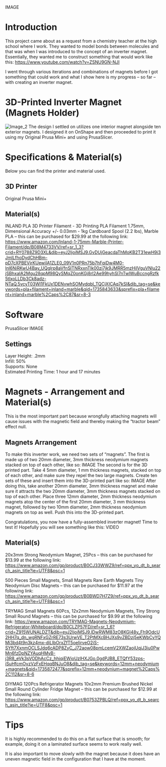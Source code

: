 IMAGE
# Introduction
This project came about as a request from a chemistry teacher at the high school where I work. They wanted to model bonds between molecules and that was when I was introduced to the concept of an inverter magnet. Essentially, they wanted me to construct something that would work like this: https://www.youtube.com/watch?v=ZSNU9GN-NJI

I went through various iterations and combinations of magnets before I got something that could work and what I show here is my progress – so far – with creating an inverter magnet.

# 3D-Printed Inverter Magnet (Magnets Holder)
![Image_2](https://github.com/user-attachments/assets/70fda216-17b3-48f9-8678-9de0781e7feb)
The design I settled on utilizes one interior magnet alongside ten exterior magnets. I designed it on OnShape and then proceeded to print it using my Original Prusa Mini+ and using PrusaSlicer.
# Specifications & Material(s)
Below you can find the printer and material used.
## 3D Printer
 Original Prusa Mini+
## Material(s)
INLAND PLA 3D Printer Filament - 3D Printing PLA Filament 1.75mm, Dimensional Accuracy +/- 0.03mm - 1kg Cardboard Spool (2.2 lbs), Marble PLA
 – this can be purchased for $29.99 at the following link:
https://www.amazon.com/Inland-1-75mm-Marble-Printer-Filament/dp/B08M4733VV/ref=sr_1_3?crid=RY0788Z9D3XL&dib=eyJ2IjoiMSJ9.GvDUjGeacdaThMoKB2T31ewH9i3JmlLfhoDydChHBm-pD7cXPBEVjrKUewiIA1ZLE0_09V1n0PRn75b7hFqiDw4M0-lnl6NiRKwU4Bay_UQglrp8aVfnSITNRxxnTlk00zi7jk9JMRR5mzHilVguVNlu22jSBhxaIA2Mgu28qpM98QySMqZ0onKGj8rI2Ae99hyhSl7nTwlWuBccngRzfk5tlxoLLDb3Ck8adz-NTaQ.5vcyT03Wl1FkUx1DENvwhSOMvdqbl_TQCjXICAq7kSI&dib_tag=se&keywords=pla+filament+inland+marble&qid=1735843633&sprefix=pla+filament+inland+marble%2Caps%2C87&sr=8-3
# Software
 PrusaSlicer
IMAGE
## Settings
  Layer Height: .2mm \
  Infill: 50% \
  Supports: None \
  Estimated Printing Time: 1 hour and 17 minutes
# Magnets - Arrangement and Material(s)
This is the most important part because wrongfully attaching magnets will cause issues with the magnetic field and thereby making the “tractor beam” effect null.
## Magnets Arrangement
To make this inverter work, we need two sets of “magnets”. The first is made up of two 20mm diameter, 3mm thickness neodymium magnets stacked on top of each other, like so:
IMAGE
The second is for the 3D printed part. Take 4 5mm diameter, 1 mm thickness magnets, stacked on top of each other, and make sure they repel the two large magnets. Create ten sets of these and insert them into the 3D-printed part like so:
IMAGE
After doing this, take another 20mm diameter, 3mm thickness magnet and make sure it attracts the two 20mm diameter, 3mm thickness magnets stacked on top of each other. Place three 12mm diameter, 2mm thickness neodymium magnets atop the center of the first 20mm diameter, 3 mm thickness magnet, followed by two 10mm diameter, 2mm thickness neodymium magnets on top as well. Push this into the 3D-printed part.

Congratulations, you now have a fully-assembled inverter magnet! Time to test it! Hopefully you will see something like this:
VIDEO
## Material(s)
20x3mm Strong Neodymium Magnet, 25Pcs – this can be purchased for $13.99 at the following link:
https://www.amazon.com/gp/product/B0CJ33WWZ9/ref=ppx_yo_dt_b_search_asin_title?ie=UTF8&psc=1

500 Pieces Small Magnets, Small Magnets Rare Earth Magnets Tiny Neodymium Disc Magnets – this can be purchased for $11.97 at the following link: https://www.amazon.com/gp/product/B0BWD7H7Z9/ref=ppx_yo_dt_b_search_asin_title?ie=UTF8&psc=1

TRYMAG Small Magnets 60Pcs, 12x2mm Neodymium Magnets, Tiny Strong Small Round Magnets – this can be purchased for $9.99 at the following link: https://www.amazon.com/TRYMAG-Magnets-Neodymium-Refrigerator-Whiteboard/dp/B0CLZP57FD/ref=sr_1_6?crid=Z915WUNALDZT&dib=eyJ2IjoiMSJ9.lDwRWM83zO8KGI48y_Fh9OdcU2HH7q_dn_wgRNFxGZrRE73s3UrwVE_T2PtMXcBHJXs9vZBDzj5eKWbCvYQMi3bd4t9n3kz4mx-diLIbOrxZfT5oeIjrveO2iS-SYft7XxnmOCLSJdq6cADP8ZyC_J72aow08pmLcemV2XWZaojUqjJ3iu0PwMn6fzDpNZYAuqHMvB-j3R8_eVk3sVODhAcCz_hhjqiEWioUzlHXJGo.0gdPJB8_ETQfY53zps-iSuHfcmOvzVzFxEHqqBNJuO8&dib_tag=se&keywords=12mm+neodymium+magnets&qid=1735872477&sprefix=12mm+neodynium+magnet%2Caps%2C112&sr=8-6
  
DIYMAG 120Pcs Refrigerator Magnets 10x2mm Premium Brushed Nickel Small Round Cylinder Fridge Magnet – this can be purchased for $12.99 at the following link: https://www.amazon.com/gp/product/B0753ZPBLQ/ref=ppx_yo_dt_b_search_asin_title?ie=UTF8&psc=1
# Tips
It is highly recommended to do this on a flat surface that is smooth; for example, doing it on a laminated surface seems to work really well.

It is also important to move slowly with the magnet because it does have an uneven magnetic field in the configuration that I have at the moment.
